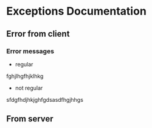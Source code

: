 # Exceptions Documentation

## Error from client

### Error messages
- regular 

fghjlhgfhjklhkg

- not regular

sfdgfhdjhkjghfgdsasdfhgjhhgs

## From server

